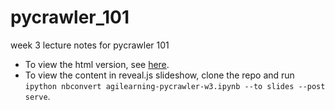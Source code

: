 # pycrawler_101
week 3 lecture notes for pycrawler 101

+ To view the html version, see [here](http://everdark.github.io/pycrawler_101/).
+ To view the content in reveal.js slideshow, clone the repo and run `ipython nbconvert agilearning-pycrawler-w3.ipynb --to slides --post serve`.
